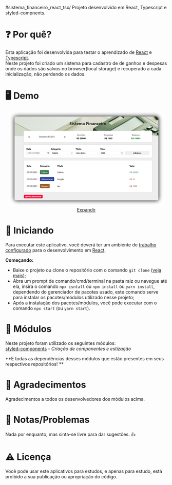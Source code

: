 #sistema_financeiro_react_tsx/
Projeto desenvolvido em React, Typescript e styled-compnents.

# ❓ Por quê? 
Esta aplicação foi desenvolvida para testar o aprendizado de [React](https://github.com/facebook/react/) e [Typescript](https://www.typescriptlang.org/). </br>
Neste projeto foi criado um sistema para cadastro de de ganhos e despesas onde os dados são salvos no browser(local storage) e recuperado a cada inicialização, não perdendo os dados.</br>


# 🖥️ Demo
<p align="center">
  <a href='https://github.com/diegodls/sistema_financeiro_react_tsx/blob/assets/sistema-financeiro-react-ts.png'>
    <img src='https://github.com/diegodls/sistema_financeiro_react_tsx/blob/assets/sistema-financeiro-react-ts-thumb.png' /> </br>
    Expandir</br>
  </a>
 </p>



# 🚀 Iniciando
Para executar este aplicativo. você deverá ter um ambiente de [trabalho configurado](https://www.google.com/) para o desenvolvimento em [React](https://github.com/facebook/react/).</br>

**Começando:**
* Baixe o projeto ou clone o repositório com o comando `git clone` ([veja mais](https://help.github.com/pt/github/creating-cloning-and-archiving-repositories/cloning-a-repository));
* Abra um prompt de comando/cmd/terminal na pasta raiz ou navegue até ela, insira o comando `npx isntall` ou `npm install` ou `yarn install`, dependendo do gerenciador de pacotes usado, este comando serve para instalar os pacotes/módulos utilizado nesse projeto;
* Após a instalação dos pacotes/módulos, você pode executar com o comando `npx start` (ou `yarn start`).

# 🔩 Módulos
Neste projeto foram utilizado os seguintes módulos:</br>
[styled-components](https://www.styled-components.com/) - *Criação de componentes e estização*</br>

**E todas as dependências desses módulos que estão presentes em seus respectivos repositórios! **

# 👏 Agradecimentos
Agradecimentos a todos os desenvolvedores dos módulos acima.

# 📃 Notas/Problemas
Nada por enquanto, mas sinta-se livre para dar sugestões. :thumbsup:

# ⚠️ Licença
Você pode usar este aplicativos para estudos, e apenas para estudo, está proibido a sua publicação ou apropriação do código.
